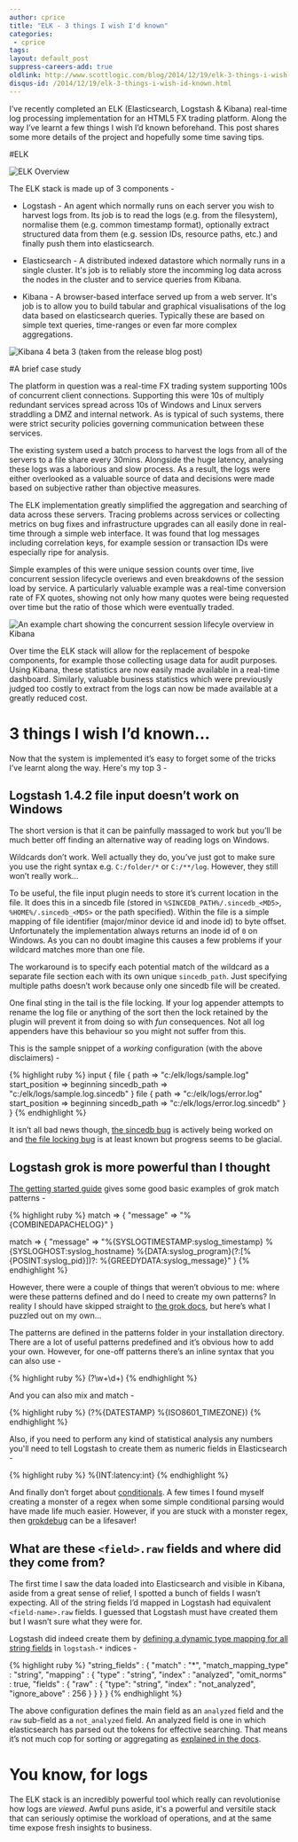 ```yaml
---
author: cprice
title: "ELK - 3 things I wish I'd known"
categories:
 - cprice
tags:
layout: default_post
suppress-careers-add: true
oldlink: http://www.scottlogic.com/blog/2014/12/19/elk-3-things-i-wish-id-known.html
disqus-id: /2014/12/19/elk-3-things-i-wish-id-known.html
---
```


I’ve recently completed an ELK (Elasticsearch, Logstash & Kibana) real-time log processing implementation for an HTML5 FX trading platform. Along the way I’ve learnt a few things I wish I’d known beforehand. This post shares some more details of the project and hopefully some time saving tips.

#ELK

<img src="{{ site.github.url }}/cprice/assets/ELKOverview.png" title="ELK Overview"/>

The ELK stack is made up of 3 components -

* Logstash - An agent which normally runs on each server you wish to harvest logs from. Its job is to read the logs (e.g. from the filesystem), normalise them (e.g. common timestamp format), optionally extract structured data from them (e.g. session IDs, resource paths, etc.) and finally push them into elasticsearch.

* Elasticsearch - A distributed indexed datastore which normally runs in a single cluster. It's job is to reliably store the incomming log data across the nodes in the cluster and to service queries from Kibana.

* Kibana - A browser-based interface served up from a web server. It's job is to allow you to build tabular and graphical visualisations of the log data based on elasticsearch queries. Typically these are based on simple text queries, time-ranges or even far more complex aggregations.

<img src="{{ site.github.url }}/cprice/assets/Kibana4beta3.png" title="Kibana 4 beta 3 (taken from the release blog post)"/>

#A brief case study

The platform in question was a real-time FX trading system supporting 100s of concurrent client connections. Supporting this were 10s of multiply redundant services spread across 10s of Windows and Linux servers straddling a DMZ and internal network. As is typical of such systems, there were strict security policies governing communication between these services.

The existing system used a batch process to harvest the logs from all of the servers to a file share every 30mins. Alongside the huge latency, analysing these logs was a laborious and slow process. As a result, the logs were either overlooked as a valuable source of data and decisions were made based on subjective rather than objective measures.

The ELK implementation greatly simplified the aggregation and searching of data across these servers. Tracing problems across services or collecting metrics on bug fixes and infrastructure upgrades can all easily done in real-time through a simple web interface. It was found that log messages including correlation keys, for example session or transaction IDs were especially ripe for analysis.

Simple examples of this were unique session counts over time, live concurrent session lifecycle overiews and even breakdowns of the session load by service. A particularly valuable example was a real-time conversion rate of FX quotes, showing not only how many quotes were being requested over time but the ratio of those which were eventually traded.

<img src="{{ site.github.url }}/cprice/assets/ELKSessionLifecycle.png" title="An example chart showing the concurrent session lifecyle overview in Kibana"/>

Over time the ELK stack will allow for the replacement of bespoke components, for example those collecting usage data for audit purposes. Using Kibana, these statistics are now easily made available in a real-time dashboard. Similarly, valuable business statistics which were previously judged too costly to extract from the logs can now be made available at a greatly reduced cost.

# 3 things I wish I’d known...

Now that the system is implemented it’s easy to forget some of the tricks I’ve learnt along the way. Here's my top 3 -

## Logstash 1.4.2 file input doesn’t work on Windows

The short version is that it can be painfully massaged to work but you’ll be much better off finding an alternative way of reading logs on Windows.

Wildcards don’t work. Well actually they do, you’ve just got to make sure you use the right syntax e.g. ```C:/folder/*``` or ```C:/**/log```. However, they still won’t really work…

To be useful, the file input plugin needs to store it’s current location in the file. It does this in a sincedb file (stored in ```%SINCEDB_PATH%/.sincedb_<MD5>```, ```%HOME%/.sincedb_<MD5>``` or the path specified). Within the file is a simple mapping of file identifier (major/minor device id and inode id) to byte offset. Unfortunately the implementation always returns an inode id of ```0``` on Windows. As you can no doubt imagine this causes a few problems if your wildcard matches more than one file.

The workaround is to specify each potential match of the wildcard as a separate file section each with its own unique ```sincedb_path```. Just specifying multiple paths doesn’t work because only one sincedb file will be created.

One final sting in the tail is the file locking. If your log appender attempts to rename the log file or anything of the sort then the lock retained by the plugin will prevent it from doing so with *fun* consequences. Not all log appenders have this behaviour so you might not suffer from this.

This is the sample snippet of a *working* configuration (with the above disclaimers) -

{% highlight ruby %}
input {
	file {
		path => "c:/elk/logs/sample.log"
		start_position => beginning
		sincedb_path => "c:/elk/logs/sample.log.sincedb"
	}
	file {
		path => "c:/elk/logs/error.log"
		start_position => beginning
		sincedb_path => "c:/elk/logs/error.log.sincedb"
	}
}
{% endhighlight %}

It isn’t all bad news though, [the sincedb bug](https://github.com/logstash-plugins/logstash-input-file/issues/2) is actively being worked on and [the file locking bug](https://logstash.jira.com/browse/LOGSTASH-986) is at least known but progress seems to be glacial.

## Logstash grok is more powerful than I thought

[The getting started guide](http://logstash.net/docs/1.4.2/tutorials/getting-started-with-logstash) gives some good basic examples of grok match patterns -

{% highlight ruby %}
match => { "message" => "%{COMBINEDAPACHELOG}" }

match => { "message" => "%{SYSLOGTIMESTAMP:syslog_timestamp} %{SYSLOGHOST:syslog_hostname} %{DATA:syslog_program}(?:\[%{POSINT:syslog_pid}\])?: %{GREEDYDATA:syslog_message}" }
{% endhighlight %}

However, there were a couple of things that weren’t obvious to me: where were these patterns defined and do I need to create my own patterns? In reality I should have skipped straight to [the grok docs](http://logstash.net/docs/1.4.2/filters/grok), but here’s what I puzzled out on my own…

The patterns are defined in the patterns folder in your installation directory. There are a lot of useful patterns predefined and it’s obvious how to add your own. However, for one-off patterns there’s an inline syntax that you can also use -

{% highlight ruby %}
(?<resource>\w+\d+)
{% endhighlight %}

And you can also mix and match -

{% highlight ruby %}
(?<timestamp>%{DATESTAMP} %{ISO8601_TIMEZONE})
{% endhighlight %}

Also, if you need to perform any kind of statistical analysis any numbers you'll need to tell Logstash to create them as numeric fields in Elasticsearch -

{% highlight ruby %}
%{INT:latency:int}
{% endhighlight %}

And finally don’t forget about [conditionals](http://logstash.net/docs/1.4.2/configuration#conditionals). A few times I found myself creating a monster of a regex when some simple conditional parsing would have made life much easier. However, if you are stuck with a monster regex, then [grokdebug](http://grokdebug.herokuapp.com) can be a lifesaver!

## What are these ```<field>.raw``` fields and where did they come from?

The first time I saw the data loaded into Elasticsearch and visible in Kibana, aside from a great sense of relief, I spotted a bunch of fields I wasn’t expecting. All of the string fields I’d mapped in Logstash had equivalent ```<field-name>.raw``` fields. I guessed that Logstash must have created them but I wasn’t sure what they were for.

Logstash did indeed create them by [defining a dynamic type mapping for all string fields](https://github.com/logstash-plugins/logstash-output-elasticsearch/blob/v0.1.5/lib/logstash/outputs/elasticsearch/elasticsearch-template.json#L10) in ```logstash-*``` indices -

{% highlight ruby %}
"string_fields" : {
  "match" : "*",
  "match_mapping_type" : "string",
  "mapping" : {
    "type" : "string", "index" : "analyzed", "omit_norms" : true,
    "fields" : {
      "raw" : { "type": "string", "index" : "not_analyzed", "ignore_above" : 256 }
    }
  }
}
{% endhighlight %}

The above configuration defines the main field as an ```analyzed``` field and the ```raw``` sub-field as a ```not_analyzed``` field. An analyzed field is one in which elasticsearch has parsed out the tokens for effective searching. That means it’s not much cop for sorting or aggregating as [explained in the docs](http://www.elasticsearch.org/guide/en/elasticsearch/guide/current/aggregations-and-analysis.html).

# You know, for logs

The ELK stack is an incredibly powerful tool which really can revolutionise how logs are *viewed*. Awful puns aside, it's a powerful and versitile stack that can seriously optimise the workload of operations, and at the same time expose fresh insights to business.

